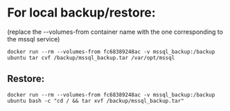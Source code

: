 # For local backup/restore: 
(replace the --volumes-from container name with the one corresponding to the mssql service)

`docker run --rm --volumes-from fc68389248ac -v mssql_backup:/backup ubuntu tar cvf /backup/mssql_backup.tar /var/opt/mssql`
## Restore:

`docker run --rm --volumes-from fc68389248ac -v mssql_backup:/backup ubuntu bash -c "cd / && tar xvf /backup/mssql_backup.tar"`